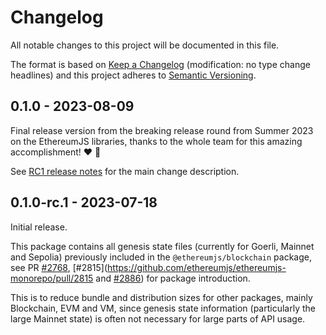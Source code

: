 # Changelog

All notable changes to this project will be documented in this file.

The format is based on [Keep a Changelog](http://keepachangelog.com/en/1.0.0/)
(modification: no type change headlines) and this project adheres to
[Semantic Versioning](http://semver.org/spec/v2.0.0.html).

## 0.1.0 - 2023-08-09

Final release version from the breaking release round from Summer 2023 on the EthereumJS libraries, thanks to the whole team for this amazing accomplishment! ❤️ 🥳

See [RC1 release notes](https://github.com/ethereumjs/ethereumjs-monorepo/releases/tag/%40ethereumjs%2Fgenesis%400.1.0-rc.1) for the main change description.

## 0.1.0-rc.1 - 2023-07-18

Initial release.

This package contains all genesis state files (currently for Goerli, Mainnet and Sepolia) previously included in the `@ethereumjs/blockchain` package, see PR [#2768](https://github.com/ethereumjs/ethereumjs-monorepo/pull/2768), [#2815](https://github.com/ethereumjs/ethereumjs-monorepo/pull/2815 and [#2886](https://github.com/ethereumjs/ethereumjs-monorepo/pull/2886)) for package introduction.

This is to reduce bundle and distribution sizes for other packages, mainly Blockchain, EVM and VM, since genesis state information (particularly the large Mainnet state) is often not necessary for large parts of API usage.

